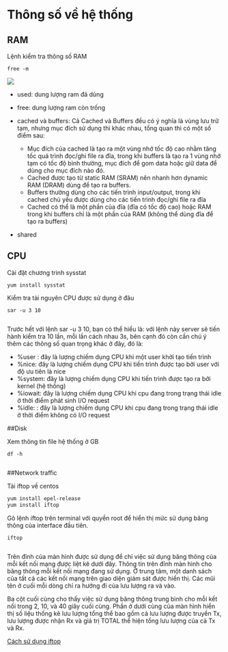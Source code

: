 # Thông số về hệ thống 
## RAM

Lệnh kiểm tra thông số RAM

``free -m``

<img src="https://github.com/nguyenminh12051997/meditech-thuctap/blob/master/MinhNV/Nagios/image/free%20-m.PNG?raw=true">

- used: dung lượng ram đã dùng
- free: dung lượng ram còn trống 
- cached và buffers: Cả Cached và Buffers đều có ý nghĩa là vùng lưu trữ tạm, nhưng mục đích sử dụng thì khác nhau, tổng quan thì có một số điểm sau:

	+ Mục đích của cached là tạo ra một vùng nhớ tốc độ cao nhằm tăng tốc quá trình đọc/ghi file ra đĩa, trong khi buffers là tạo ra 1 vùng nhớ tạm có tốc độ bình thường, mục đích để gom data hoặc giữ data để dùng cho mục đích nào đó.
	+ Cached được tạo từ static RAM (SRAM) nên nhanh hơn dynamic RAM (DRAM) dùng để tạo ra buffers.
	+ Buffers thường dùng cho các tiến trình input/output, trong khi cached chủ yếu được dùng cho các tiến trình đọc/ghi file ra đĩa
	+ Cached có thể là một phần của đĩa (đĩa có tốc độ cao) hoặc RAM trong khi buffers chỉ là một phần của RAM (không thể dùng đĩa để tạo ra buffers)
- shared

## CPU 
Cài đặt chương trình sysstat

``yum install sysstat``

Kiểm tra tài nguyên CPU được sử dụng ở đâu

``sar -u 3 10``

<img src="">

Trước hết với lệnh sar -u 3 10, bạn có thể hiểu là: với lệnh này server sẽ tiến hành kiểm tra 10 lần, mỗi lần cách nhau 3s, bên cạnh đó còn cần chú ý thêm các thông số quan trọng khác ở đây, đó là:
 - %user : đây là lượng chiếm dụng CPU khi một user khởi tạo tiến trình
 - %nice: đây là lượng chiếm dụng CPU khi tiến trình được tạo bởi user với độ ưu tiên là nice
 - %system: đây là lượng chiếm dụng CPU khi tiến trình được tạo ra bởi kernel (hệ thống)
 - %iowait: đây là lượng chiếm dụng CPU khi cpu đang trong trạng thái idle ở thời điểm phát sinh I/O request
 - %idle: : đây là lượng chiếm dụng CPU khi cpu đang trong trạng thái idle ở thời điểm không có I/O request
 
 ##Disk 
 
 Xem thông tin file hệ thống ở GB
 
 ``df -h``
 
 <img src="">
 
 ##Network traffic
 
 Tải iftop về centos 
 
 ```sh 
 yum install epel-release
 yum install iftop
 ```
 
 Gõ lệnh iftop trên terminal với quyền root để hiển thị mức sử dụng băng thông của interface đầu tiên.
 
 ``iftop``
 
 <img src="">
 
 Trên đỉnh của màn hình được sử dụng để chỉ việc sử dụng băng thông của mỗi kết nối mạng được liệt kê dưới đây.
Thông tin trên đỉnh màn hình cho băng thông mỗi kết nối mạng đang sử dụng.
Ở trung tâm, một danh sách của tất cả các kết nối mạng trên giao diện giám sát được hiển thị. Các mũi tên ở cuối mỗi dòng chỉ ra hướng đi của lưu lượng ra và vào.

Ba cột cuối cùng cho thấy việc sử dụng băng thông trung bình cho mỗi kết nối trong 2, 10, và 40 giây cuối cùng.
Phần ở dưới cùng của màn hình hiển thị số liệu thống kê lưu lượng tổng thể bao gồm cả lưu lượng được truyền Tx, lưu lượng được nhận Rx và giá trị TOTAL thể hiện tổng lưu lượng của cả Tx và Rx.

<a href="https://tailieu.123host.vn/kb/vps/kiem-tra-luu-luong-mang-tren-vps-linux-voi-iftop.html">Cách sử dụng iftop</a>
